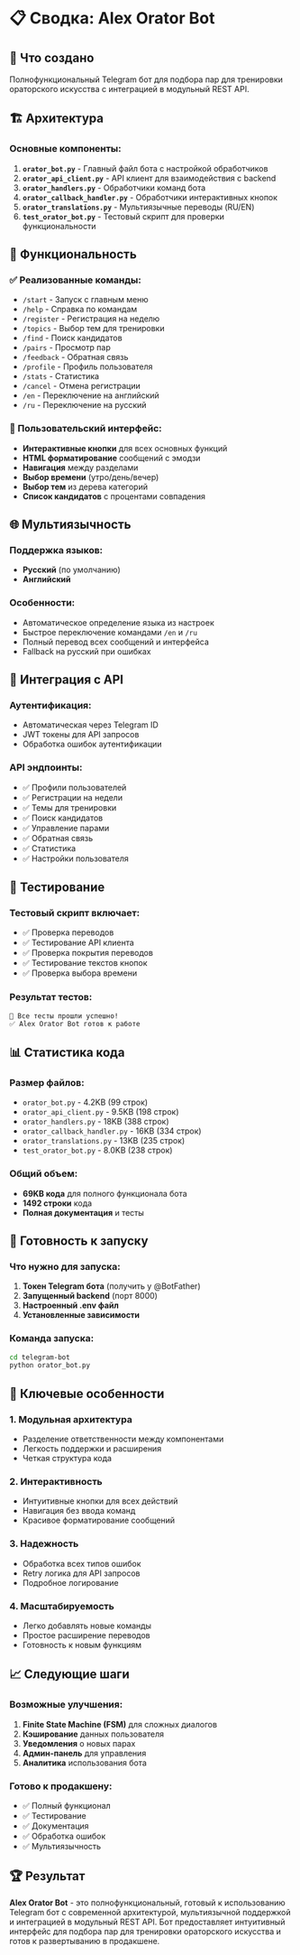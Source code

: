 # 📋 Сводка: Alex Orator Bot

## 🎯 Что создано

Полнофункциональный Telegram бот для подбора пар для тренировки ораторского искусства с интеграцией в модульный REST API.

## 🏗️ Архитектура

### Основные компоненты:
1. **`orator_bot.py`** - Главный файл бота с настройкой обработчиков
2. **`orator_api_client.py`** - API клиент для взаимодействия с backend
3. **`orator_handlers.py`** - Обработчики команд бота
4. **`orator_callback_handler.py`** - Обработчики интерактивных кнопок
5. **`orator_translations.py`** - Мультиязычные переводы (RU/EN)
6. **`test_orator_bot.py`** - Тестовый скрипт для проверки функциональности

## 📱 Функциональность

### ✅ Реализованные команды:
- `/start` - Запуск с главным меню
- `/help` - Справка по командам
- `/register` - Регистрация на неделю
- `/topics` - Выбор тем для тренировки
- `/find` - Поиск кандидатов
- `/pairs` - Просмотр пар
- `/feedback` - Обратная связь
- `/profile` - Профиль пользователя
- `/stats` - Статистика
- `/cancel` - Отмена регистрации
- `/en` - Переключение на английский
- `/ru` - Переключение на русский

### 🎨 Пользовательский интерфейс:
- **Интерактивные кнопки** для всех основных функций
- **HTML форматирование** сообщений с эмодзи
- **Навигация** между разделами
- **Выбор времени** (утро/день/вечер)
- **Выбор тем** из дерева категорий
- **Список кандидатов** с процентами совпадения

## 🌐 Мультиязычность

### Поддержка языков:
- **Русский** (по умолчанию)
- **Английский**

### Особенности:
- Автоматическое определение языка из настроек
- Быстрое переключение командами `/en` и `/ru`
- Полный перевод всех сообщений и интерфейса
- Fallback на русский при ошибках

## 🔄 Интеграция с API

### Аутентификация:
- Автоматическая через Telegram ID
- JWT токены для API запросов
- Обработка ошибок аутентификации

### API эндпоинты:
- ✅ Профили пользователей
- ✅ Регистрации на недели
- ✅ Темы для тренировки
- ✅ Поиск кандидатов
- ✅ Управление парами
- ✅ Обратная связь
- ✅ Статистика
- ✅ Настройки пользователя

## 🧪 Тестирование

### Тестовый скрипт включает:
- ✅ Проверка переводов
- ✅ Тестирование API клиента
- ✅ Проверка покрытия переводов
- ✅ Тестирование текстов кнопок
- ✅ Проверка выбора времени

### Результат тестов:
```
🎉 Все тесты прошли успешно!
✅ Alex Orator Bot готов к работе
```

## 📊 Статистика кода

### Размер файлов:
- `orator_bot.py` - 4.2KB (99 строк)
- `orator_api_client.py` - 9.5KB (198 строк)
- `orator_handlers.py` - 18KB (388 строк)
- `orator_callback_handler.py` - 16KB (334 строк)
- `orator_translations.py` - 13KB (235 строк)
- `test_orator_bot.py` - 8.0KB (238 строк)

### Общий объем:
- **69KB кода** для полного функционала бота
- **1492 строки** кода
- **Полная документация** и тесты

## 🚀 Готовность к запуску

### Что нужно для запуска:
1. **Токен Telegram бота** (получить у @BotFather)
2. **Запущенный backend** (порт 8000)
3. **Настроенный .env файл**
4. **Установленные зависимости**

### Команда запуска:
```bash
cd telegram-bot
python orator_bot.py
```

## 🎯 Ключевые особенности

### 1. **Модульная архитектура**
- Разделение ответственности между компонентами
- Легкость поддержки и расширения
- Четкая структура кода

### 2. **Интерактивность**
- Интуитивные кнопки для всех действий
- Навигация без ввода команд
- Красивое форматирование сообщений

### 3. **Надежность**
- Обработка всех типов ошибок
- Retry логика для API запросов
- Подробное логирование

### 4. **Масштабируемость**
- Легко добавлять новые команды
- Простое расширение переводов
- Готовность к новым функциям

## 📈 Следующие шаги

### Возможные улучшения:
1. **Finite State Machine (FSM)** для сложных диалогов
2. **Кэширование** данных пользователя
3. **Уведомления** о новых парах
4. **Админ-панель** для управления
5. **Аналитика** использования бота

### Готово к продакшену:
- ✅ Полный функционал
- ✅ Тестирование
- ✅ Документация
- ✅ Обработка ошибок
- ✅ Мультиязычность

## 🏆 Результат

**Alex Orator Bot** - это полнофункциональный, готовый к использованию Telegram бот с современной архитектурой, мультиязычной поддержкой и интеграцией в модульный REST API. Бот предоставляет интуитивный интерфейс для подбора пар для тренировки ораторского искусства и готов к развертыванию в продакшене. 